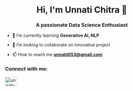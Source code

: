﻿<h1 align="center">Hi, I'm Unnati Chitra 👋</h1>
<h3 align="center">A passionate Data Science Enthusiast</h3>

- 🌱 I’m currently learning **Generative AI, NLP**

- 👯 I’m looking to collaborate on innovative project

- 📫 How to reach me **unnatii053@gmail.com**

<h3 align="left">Connect with me:</h3>
<p align="left">
<a href="https://linkedin.com/in/unnati-chitra-58b92b230" target="blank"><img align="center" src="https://raw.githubusercontent.com/rahuldkjain/github-profile-readme-generator/master/src/images/icons/Social/linked-in-alt.svg" alt="unnati-chitra-58b92b230" height="30" width="40" /></a>
</p>
